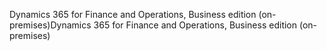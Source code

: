 <span data-ttu-id="b778d-101">Dynamics 365 for Finance and Operations, Business edition (on-premises)</span><span class="sxs-lookup"><span data-stu-id="b778d-101">Dynamics 365 for Finance and Operations, Business edition (on-premises)</span></span>
